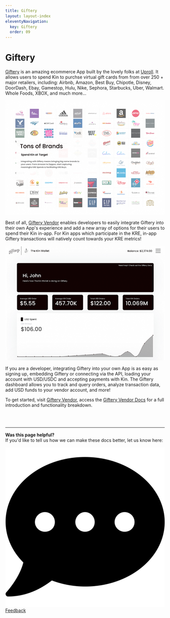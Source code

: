 ```yaml
---
title: Giftery
layout: layout-index
eleventyNavigation:
  key: Giftery
  order: 09
---
```

# Giftery

[Giftery](https://giftery.io) is an amazing ecommerce App built by the lovely folks at [Uproll](https://uproll.app/). It allows users to spend Kin to purchse virtual gift cards from from over 250 + major retailers, including: Airbnb, Amazon, Best Buy, Chipotle, Disney, DoorDash, Ebay, Gamestop, Hulu, Nike, Sephora, Starbucks, Uber, Walmart. Whole Foods, XBOX, and much more…

<img src="./images/Giftery1.png" alt="Giftery Brands" class='docImage'/>
<br/>

Best of all, [Giftery Vendor](https://giftery.io/vendor) enables developers to easily integrate Giftery into their own App's experience and add a new array of options for their users to spend their Kin in-app. For Kin apps which participate in the KRE, in-app Giftery transactions will natively count towards your KRE metrics!

<img src="./images/Giftery2.png" alt="Giftery Vendor" class='docImage'/>
<br/>

If you are a developer, integrating Giftery into your own App is as easy as signing up, embedding Giftery or connecting via the API, loading your account with USD/USDC and accepting payments with Kin.  The Giftery dashboard allows you to track and query orders, analyze transaction data, add USD funds to your vendor account, and more! 

To get started, visit [Giftery Vendor](https://giftery.io/vendor), access the [Giftery Vendor Docs](https://giftery.snazzydocs.com/1.0/how-it-works) for a full introduction and functionality breakdown.

<br/>
<br/>

***
**Was this page helpful?**<br/>
If you'd like to tell us how we can make these docs better, let us know here:

<div class='contacts'>
  <a href='https://forms.gle/qhjcDJR59v8RJsaY7' target='_blank'><div class='contact'>
    <img class='contact-icon' alt='Developer' src='../../essentials/images/comment-dots-solid.svg'>
    <span class='contact-text'>Feedback</span>
  </div></a>
</div>


